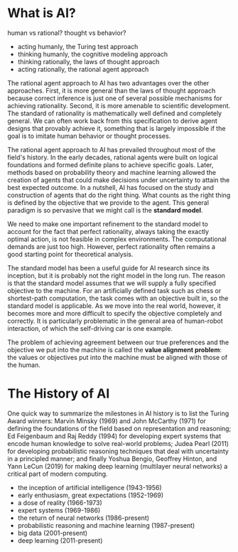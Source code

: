 # What is AI?
human vs rational? thought vs behavior?
- acting humanly, the Turing test approach
- thinking humanly, the cognitive modeling approach
- thinking rationally, the laws of thought approach
- acting rationally, the rational agent approach

The rational agent approach to AI has two advantages over the other approaches. First, it is more general than the laws of thought approach because correct inference is just one of several possible mechanisms for achieving rationality. Second, it is more amenable to scientific development. The standard of rationality is mathematically well defined and completely general. We can often work back from this specification to derive agent designs that provably achieve it, something that is largely impossible if the goal is to imitate human behavior or thought processes.

The rational agent approach to AI has prevailed throughout most of the field's history. In the early decades, rational agents were built on logical foundations and formed definite plans to achieve specific goals. Later, methods based on probability theory and machine learning allowed the creation of agents that could make decisions under uncertainty to attain the best expected outcome. In a nutshell, AI has focused on the study and construction of agents that do the right thing. What counts as the right thing is defined by the objective that we provide to the agent. This general paradigm is so pervasive that we might call is the **standard model**. 

We need to make one important refinement to the standard model to account for the fact that perfect rationality, always taking the exactly optimal action, is not feasible in complex environments. The computational demands are just too high. However, perfect rationality often remains a good starting point for theoretical analysis.

The standard model has been a useful guide for AI research since its inception, but it is probably not the right model in the long run. The reason is that the standard model assumes that we will supply a fully specified objective to the machine. For an artificially defined task such as chess or shortest-path computation, the task comes with an objective built in, so the standard model is applicable. As we move into the real world, however, it becomes more and more difficult to specify the objective completely and correctly. It is particularly problematic in the general area of human-robot interaction, of which the self-driving car is one example.

The problem of achieving agreement between our true preferences and the objective we put into the machine is called the **value alignment problem**: the values or objectives put into the machine must be aligned with those of the human.

# The History of AI
One quick way to summarize the milestones in AI history is to list the Turing Award winners: Marvin Minsky (1969) and John McCarthy (1971) for defining the foundations of the field based on representation and reasoning; Ed Feigenbaum and Raj Reddy (1994) for developing expert systems that encode human knowledge to solve real-world problems; Judea Pearl (2011) for developing probabilistic reasoning techniques that deal with uncertainty in a principled manner; and finally Yoshua Bengio, Geoffrey Hinton, and Yann LeCun (2019) for making deep learning (multilayer neural networks) a critical part of modern computing.

- the inception of artificial intelligence (1943-1956)
- early enthusiasm, great expectations (1952-1969)
- a dose of reality (1966-1973)
- expert systems (1969-1986)
- the return of neural networks (1986-present)
- probabilistic reasoning and machine learning (1987-present)
- big data (2001-present)
- deep learning (2011-present)
